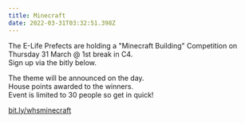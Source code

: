 ```yaml
---
title: Minecraft
date: 2022-03-31T03:32:51.398Z
---
```

The E-Life Prefects are holding a "Minecraft Building" Competition on Thursday 31 March @ 1st break in C4.  
Sign up via the bitly below.  

The theme will be announced on the day.  
House points awarded to the winners.  
Event is limited to 30 people so get in quick!  

[bit.ly/whsminecraft](https://docs.google.com/forms/d/e/1FAIpQLSd4FCphGtMeFiYGQKfneY7oNLesvf_vjD_5-0SlxapcJOlVdg/viewform)